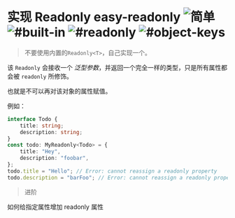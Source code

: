 <h1>实现 Readonly easy-readonly <img src="https://img.shields.io/badge/-%E7%AE%80%E5%8D%95-7aad0c" alt="简单"/> <img src="https://img.shields.io/badge/-%23built--in-999" alt="#built-in"/> <img src="https://img.shields.io/badge/-%23readonly-999" alt="#readonly"/> <img src="https://img.shields.io/badge/-%23object--keys-999" alt="#object-keys"/></h1>

> 不要使用内置的`Readonly<T>`，自己实现一个。

该 `Readonly` 会接收一个 _泛型参数_，并返回一个完全一样的类型，只是所有属性都会被 `readonly` 所修饰。

也就是不可以再对该对象的属性赋值。

例如：

```ts
interface Todo {
	title: string;
	description: string;
}
const todo: MyReadonly<Todo> = {
	title: "Hey",
	description: "foobar",
};
todo.title = "Hello"; // Error: cannot reassign a readonly property
todo.description = "barFoo"; // Error: cannot reassign a readonly property
```

> 进阶

如何给指定属性增加 readonly 属性

